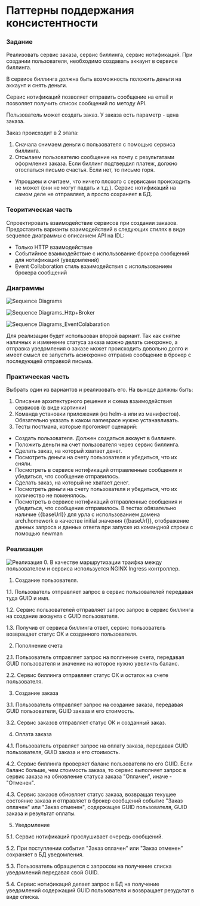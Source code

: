 # Паттерны поддержания консистентности

### Задание
Реализовать сервис заказа, сервис биллинга, сервис нотификаций.
При создании пользователя, необходимо создавать аккаунт в сервисе биллинга. 

В сервисе биллинга должна быть возможность положить деньги на аккаунт и снять деньги.

Сервис нотификаций позволяет отправить сообщение на email и позволяет получить список сообщений по методу API.

Пользователь может создать заказ. У заказа есть параметр - цена заказа.

Заказ происходит в 2 этапа:
1. Сначала снимаем деньги с пользователя с помощью сервиса биллинга.
2. Отсылаем пользователю сообщение на почту с результатами оформления заказа. Если биллинг подтвердил платеж, должно отослаться письмо счастья. Если нет, то письмо горя.
* Упрощаем и считаем, что ничего плохого с сервисами происходить не может (они не могут падать и т.д.). Сервис нотификаций на самом деле не отправляет, а просто сохраняет в БД.

### Теоритическая часть
Спроектировать взаимодействие сервисов при создании заказов. 
Предоставить варианты взаимодействий в следующих стилях в виде sequence диаграммы с описанием API на IDL:
* Только HTTP взаимодействие
* Событийное взаимодействие с использование брокера сообщений для нотификаций (уведомлений)
* Event Collaboration cтиль взаимодействия с использованием брокера сообщений

### Диаграммы
![Sequence Diagrams](https://user-images.githubusercontent.com/60660331/189902157-d3b550da-fd3f-42f2-b827-4c26d657cf2a.png)

![Sequence Diagrams_Http+Broker](https://user-images.githubusercontent.com/60660331/189904487-983723c0-adfd-4afb-914b-442baaf10d6f.png)

![Sequence Diagrams_EventColabaration](https://user-images.githubusercontent.com/60660331/189903265-1ab4ee4d-96c5-4753-ba84-5e1f1ff97143.png)

Для реализации будет использован второй вариант. Так как снятие наличных и изменение статуса заказа можно делать синхронно, а отправка уведомления о заказе может происходить довольно долго и имеет смысл ее запустить асинхронно отправив сообщение в брокер с последующей отправкой письма.

### Практическая часть
Выбрать один из вариантов и реализовать его.
На выходе должны быть: 
1. Описание архитектурного решения и схема взаимодействия сервисов (в виде картинки)
2. Команда установки приложения (из helm-а или из манифестов). Обязательно указать в каком namespace нужно устанавливать.
3. Тесты постмана, которые прогоняют сценарий:
* Создать пользователя. Должен создаться аккаунт в биллинге.
* Положить деньги на счет пользователя через сервис биллинга.
* Сделать заказ, на который хватает денег.
* Посмотреть деньги на счету пользователя и убедиться, что их сняли.
* Посмотреть в сервисе нотификаций отправленные сообщения и убедиться, что сообщение отправилось.
* Сделать заказ, на который не хватает денег.
* Посмотреть деньги на счету пользователя и убедиться, что их количество не поменялось.
* Посмотреть в сервисе нотификаций отправленные сообщения и убедиться, что сообщение отправилось.
В тестах обязательно наличие {{baseUrl}} для урла с использованием домена arch.homework в качестве initial значения {{baseUrl}},
отображение данных запроса и данных ответа при запуске из командной строки с помощью newman

### Реализация

![Реализация](https://user-images.githubusercontent.com/60660331/189918475-e29ffcea-9232-407d-a503-52a005cae6b7.png)
0. В качестве маршрутизации траифка между пользователем и сервиса используется NGINX Ingress контроллер.
1. Создание пользователя. 

  1.1. Пользователь отправляет запрос в сервис пользователей передавая туда GUID и имя.
  
  1.2. Сервис пользователей отправляет запрос запрос в сервис биллинга на создание аккаунта с GUID пользователя.
  
  1.3. Получив от сервиса биллинга ответ, сервис пользователь возвращает статус ОК и созданного пользователя.
  
2. Пополнение счета

  2.1. Пользователь отправляет запрос на поплнение счета, передавая GUID пользователя и значение на которое нужно увеличть баланс.
  
  2.2. Сервис биллинга отправляет статус ОК и остаток на счете пользователя.
  
3. Создание заказа

  3.1. Пользователь отправляет запрос на создание заказа, передавая GUID пользователя, GUID заказа и его стоимость.
  
  3.2. Сервис заказов отправляет статус ОК и созданный заказ.
  
4. Оплата заказа

  4.1. Пользователь отравляет запрос на оплату заказа, передавая GUID пользователя, GUID заказа и его стоимость.
  
  4.2. Сервис биллинга проверяет баланс пользователя по его GUID. Если баланс больше, чем стоимость заказа, то сервис выполняет запрос в сервис заказа на обновление статуса заказа "Оплачен", иначе - "Отменен".
  
  4.3. Сервис заказов обновляет статус заказа, возвращая текущее состояние заказа и отправляет в брокер сообщений событие "Заказ оплачен" или "Заказ отменен", содержащее GUID пользователя, GUID заказа и результат оплаты.
  
5. Уведомление

  5.1. Сервис нотификаций прослушивает очередь сообщений.
  
  5.2. При поступлении события "Заказ оплачен" или "Заказ отменен" сохраняет в БД уведомления.
  
  5.3. Пользователь обращается с запросом на получение списка уведомлений передавая свой GUID.
  
  5.4. Сервис нотификаций делает запрос в БД на получение уведомлений содержащий GUID пользователя и возвращает резудьтат в виде списка.

